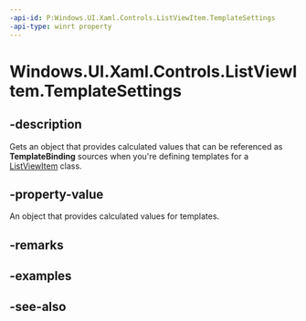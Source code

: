 ```yaml
---
-api-id: P:Windows.UI.Xaml.Controls.ListViewItem.TemplateSettings
-api-type: winrt property
---
```


<!-- Property syntax
public Windows.UI.Xaml.Controls.Primitives.ListViewItemTemplateSettings TemplateSettings { get; }
-->

# Windows.UI.Xaml.Controls.ListViewItem.TemplateSettings

## -description
Gets an object that provides calculated values that can be referenced as **TemplateBinding** sources when you're defining templates for a [ListViewItem](listviewitem.md) class.



## -property-value
An object that provides calculated values for templates.

## -remarks

## -examples

## -see-also
